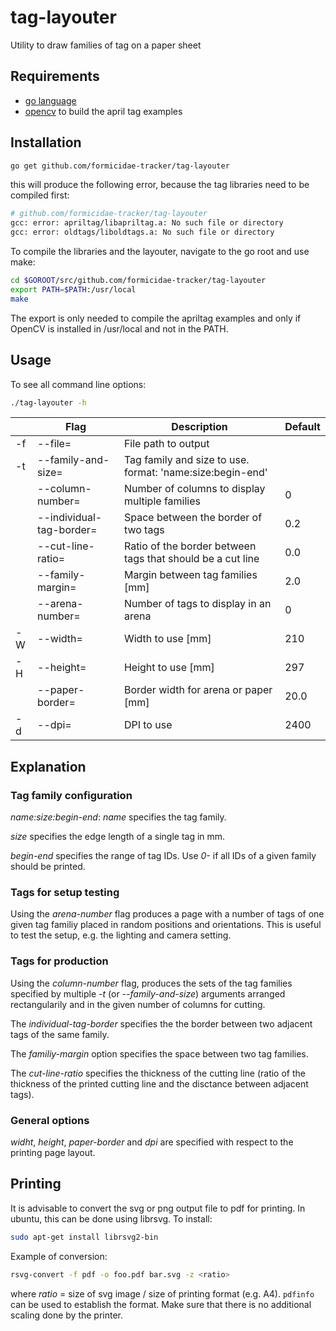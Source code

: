 # tag-layouter
Utility to draw families of tag on a paper sheet

## Requirements
* [go language](http://golang.org/)
* [opencv](http://opencv.org/releases/) to build the april tag examples

## Installation
```bash
go get github.com/formicidae-tracker/tag-layouter
```
this will produce the following error, because the tag libraries need to be compiled first:
```bash
# github.com/formicidae-tracker/tag-layouter
gcc: error: apriltag/libapriltag.a: No such file or directory
gcc: error: oldtags/liboldtags.a: No such file or directory
```
To compile the libraries and the layouter, navigate to the go root and use make:
```bash
cd $GOROOT/src/github.com/formicidae-tracker/tag-layouter
export PATH=$PATH:/usr/local
make
```
The export is only needed to compile the apriltag examples and only if OpenCV is installed in /usr/local and not in the PATH.

## Usage
To see all command line options:
```bash
./tag-layouter -h
```

|    | Flag                     | Description                                                | Default |
|----|--------------------------|------------------------------------------------------------|---------|
| -f | --file=                  | File path to output                                        |         |
| -t | --family-and-size=       | Tag family and size to use. format: 'name:size:begin-end'  |         |
|    | --column-number=         | Number of columns to display multiple families             | 0       |
|    | --individual-tag-border= | Space between the border of two tags                       | 0.2     |
|    | --cut-line-ratio=        | Ratio of the border between tags that should be a cut line | 0.0     |
|    | --family-margin=         | Margin between tag families [mm]                           | 2.0     |
|    | --arena-number=          | Number of tags to display in an arena                      | 0       |
| -W | --width=                 | Width to use [mm]                                          | 210     |
| -H | --height=                | Height to use [mm]                                         | 297     |
|    | --paper-border=          | Border width for arena or paper [mm]                       | 20.0    |
| -d | --dpi=                   | DPI to use                                                 | 2400    |

## Explanation
### Tag family configuration
*name:size:begin-end*: *name* specifies the tag family.

*size* specifies the edge length of a single tag in mm.

*begin-end* specifies the range of tag IDs. Use *0-* if all IDs of a given family should be printed.

### Tags for setup testing
Using the *arena-number* flag produces a page with a number of tags of one given tag familiy placed in random positions and orientations. This is useful to test the setup, e.g. the lighting and camera setting.

### Tags for production
Using the *column-number* flag, produces the sets of the tag families specified by multiple *-t* (or *--family-and-size*) arguments arranged rectangularily and in the given number of columns for cutting.

The *individual-tag-border* specifies the the border between two adjacent tags of the same family.

The *familiy-margin* option specifies the space between two tag families.

The *cut-line-ratio* specifies the thickness of the cutting line (ratio of the thickness of the printed cutting line and the disctance between adjacent tags).

### General options
*widht*, *height*, *paper-border* and *dpi* are specified with respect to the printing page layout.

## Printing
It is advisable to convert the svg or png output file to pdf for printing. In ubuntu, this can be done using librsvg. To install:
```bash
sudo apt-get install librsvg2-bin
```
Example of conversion:
```bash
rsvg-convert -f pdf -o foo.pdf bar.svg -z <ratio>
```
where *ratio* = size of svg image / size of printing format (e.g. A4). `pdfinfo` can be used to establish the format. Make sure that there is no additional scaling done by the printer.

